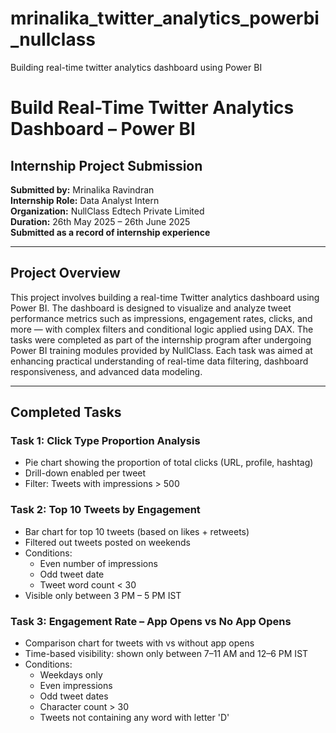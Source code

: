 # mrinalika_twitter_analytics_powerbi_nullclass
Building real-time twitter analytics dashboard using Power BI


# Build Real-Time Twitter Analytics Dashboard – Power BI
## Internship Project Submission  
**Submitted by:** Mrinalika Ravindran  
**Internship Role:** Data Analyst Intern  
**Organization:** NullClass Edtech Private Limited  
**Duration:** 26th May 2025 – 26th June 2025  
**Submitted as a record of internship experience**

---

## Project Overview

This project involves building a real-time Twitter analytics dashboard using Power BI. The dashboard is designed to visualize and analyze tweet performance metrics such as impressions, engagement rates, clicks, and more — with complex filters and conditional logic applied using DAX.
The tasks were completed as part of the internship program after undergoing Power BI training modules provided by NullClass. Each task was aimed at enhancing practical understanding of real-time data filtering, dashboard responsiveness, and advanced data modeling.

---

## Completed Tasks

### Task 1: Click Type Proportion Analysis  
- Pie chart showing the proportion of total clicks (URL, profile, hashtag)  
- Drill-down enabled per tweet  
- Filter: Tweets with impressions > 500

### Task 2: Top 10 Tweets by Engagement  
- Bar chart for top 10 tweets (based on likes + retweets)  
- Filtered out tweets posted on weekends  
- Conditions:  
  - Even number of impressions  
  - Odd tweet date  
  - Tweet word count < 30  
- Visible only between 3 PM – 5 PM IST

### Task 3: Engagement Rate – App Opens vs No App Opens  
- Comparison chart for tweets with vs without app opens  
- Time-based visibility: shown only between 7–11 AM and 12–6 PM IST  
- Conditions:  
  - Weekdays only  
  - Even impressions  
  - Odd tweet dates  
  - Character count > 30  
  - Tweets not containing any word with letter 'D'

